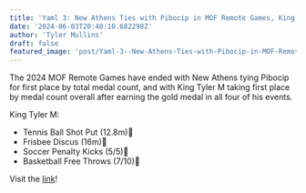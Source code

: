 ```yaml
---
title: 'Yaml 3: New Athens Ties with Pibocip in MOF Remote Games, King Tyler I Wins Overall'
date: '2024-06-03T20:40:10.682298Z'
author: 'Tyler Mullins'
draft: false
featured_image: 'post/Yaml-3--New-Athens-Ties-with-Pibocip-in-MOF-Remote-Games--King-Tyler-I-Wins-Overall-2024-06-03-20-40-10.682298/IMG_0773.png'
---
```


The 2024 MOF Remote Games have ended with New Athens tying Pibocip for first place by total medal count, and with King Tyler M taking first place by medal count overall after earning the gold medal in all four of his events. 

King Tyler M:
   - Tennis Ball Shot Put (12.8m)🥇
   - Frisbee Discus (16m)🥇
   - Soccer Penalty Kicks (5/5)🥇
   - Basketball Free Throws (7/10)🥇

Visit the [link](https://twitter.com/NewAthensGov/status/1796943025576325538)!
